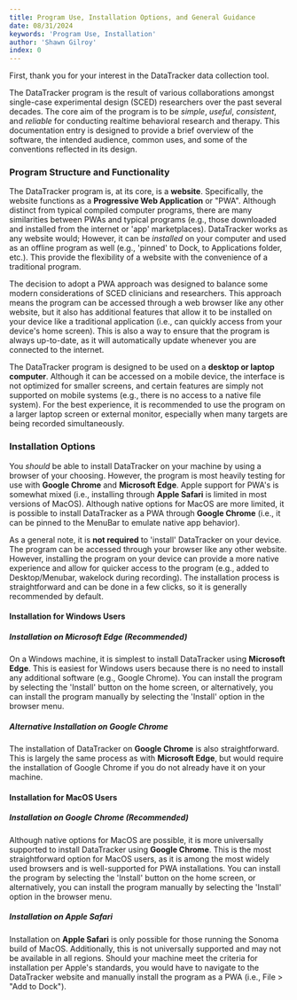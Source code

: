 ```yaml
---
title: Program Use, Installation Options, and General Guidance
date: 08/31/2024
keywords: 'Program Use, Installation'
author: 'Shawn Gilroy'
index: 0
---
```


First, thank you for your interest in the DataTracker data collection tool.

The DataTracker program is the result of various collaborations amongst single-case experimental design (SCED) researchers over the past several decades. The core aim of the program is to be _simple_, _useful_, _consistent_, and _reliable_ for conducting realtime behavioral research and therapy. This documentation entry is designed to provide a brief overview of the software, the intended audience, common uses, and some of the conventions reflected in its design.

### Program Structure and Functionality

The DataTracker program is, at its core, is a **website**. Specifically, the website functions as a **Progressive Web Application** or "PWA". Although distinct from typical compiled computer programs, there are many similarities between PWAs and typical programs (e.g., those downloaded and installed from the internet or 'app' marketplaces). DataTracker works as any website would; However, it can be _installed_ on your computer and used as an offline program as well (e.g., 'pinned' to Dock, to Applications folder, etc.). This provide the flexibility of a website with the convenience of a traditional program.

The decision to adopt a PWA approach was designed to balance some modern considerations of SCED clinicians and researchers. This approach means the program can be accessed through a web browser like any other website, but it also has additional features that allow it to be installed on your device like a traditional application (i.e., can quickly access from your device's home screen). This is also a way to ensure that the program is always up-to-date, as it will automatically update whenever you are connected to the internet.

The DataTracker program is designed to be used on a **desktop or laptop computer**. Although it can be accessed on a mobile device, the interface is not optimized for smaller screens, and certain features are simply not supported on mobile systems (e.g., there is no access to a native file system). For the best experience, it is recommended to use the program on a larger laptop screen or external monitor, especially when many targets are being recorded simultaneously.

### Installation Options

You _should_ be able to install DataTracker on your machine by using a browser of your choosing. However, the program is most heavily testing for use with **Google Chrome** and **Microsoft Edge**. Apple support for PWA's is somewhat mixed (i.e., installing through **Apple Safari** is limited in most versions of MacOS). Although native options for MacOS are more limited, it is possible to install DataTracker as a PWA through **Google Chrome** (i.e., it can be pinned to the MenuBar to emulate native app behavior).

As a general note, it is **not required** to 'install' DataTracker on your device. The program can be accessed through your browser like any other website. However, installing the program on your device can provide a more native experience and allow for quicker access to the program (e.g., added to Desktop/Menubar, wakelock during recording). The installation process is straightforward and can be done in a few clicks, so it is generally recommended by default.

#### Installation for Windows Users

##### Installation on Microsoft Edge (Recommended)

On a Windows machine, it is simplest to install DataTracker using **Microsoft Edge**. This is easiest for Windows users because there is no need to install any additional software (e.g., Google Chrome). You can install the program by selecting the 'Install' button on the home screen, or alternatively, you can install the program manually by selecting the 'Install' option in the browser menu.

##### Alternative Installation on Google Chrome

The installation of DataTracker on **Google Chrome** is also straightforward. This is largely the same process as with **Microsoft Edge**, but would require the installation of Google Chrome if you do not already have it on your machine.

#### Installation for MacOS Users

##### Installation on Google Chrome (Recommended)

Although native options for MacOS are possible, it is more universally supported to install DataTracker using **Google Chrome**. This is the most straightforward option for MacOS users, as it is among the most widely used browsers and is well-supported for PWA installations. You can install the program by selecting the 'Install' button on the home screen, or alternatively, you can install the program manually by selecting the 'Install' option in the browser menu.

##### Installation on Apple Safari

Installation on **Apple Safari** is only possible for those running the Sonoma build of MacOS. Additionally, this is not universally supported and may not be available in all regions. Should your machine meet the criteria for installation per Apple's standards, you would have to navigate to the DataTracker website and manually install the program as a PWA (i.e., File > "Add to Dock").
